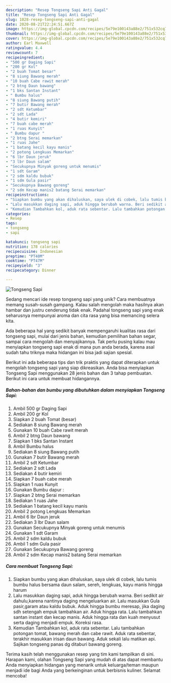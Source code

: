 ```yaml
---
description: "Resep Tongseng Sapi Anti Gagal"
title: "Resep Tongseng Sapi Anti Gagal"
slug: 1028-resep-tongseng-sapi-anti-gagal
date: 2020-08-21T22:24:51.667Z
image: https://img-global.cpcdn.com/recipes/5e79e100143a88e2/751x532cq70/tongseng-sapi-foto-resep-utama.jpg
thumbnail: https://img-global.cpcdn.com/recipes/5e79e100143a88e2/751x532cq70/tongseng-sapi-foto-resep-utama.jpg
cover: https://img-global.cpcdn.com/recipes/5e79e100143a88e2/751x532cq70/tongseng-sapi-foto-resep-utama.jpg
author: Earl Maxwell
ratingvalue: 4.4
reviewcount: 7
recipeingredient:
- "500 gr Daging Sapi"
- "200 gr Kol"
- "2 buah Tomat besar"
- "8 siung Bawang merah"
- "10 buah Cabe rawit merah"
- "2 btng Daun bawang"
- "1 bks Santan Instant"
- " Bumbu halus"
- "8 siung Bawang putih"
- "7 butir Bawang merah"
- "2 sdt Ketumbar"
- "2 sdt Lada"
- "4 butir kemiri"
- "7 buah cabe merah"
- "1 ruas Kunyit"
- " Bumbu dapur "
- "2 btng Serai memarkan"
- "1 ruas Jahe"
- "1 batang kecil kayu manis"
- "2 potong Lengkuas Memarkan"
- "6 lbr Daun jeruk"
- "3 lbr Daun salam"
- "Secukupnya Minyak goreng untuk menumis"
- "1 sdt Garam"
- "2 sdm kaldu bubuk"
- "1 sdm Gula pasir"
- "Secukupnya Bawang goreng"
- "2 sdm Kecap manis2 batang Serai memarkan"
recipeinstructions:
- "Siapkan bumbu yang akan dihaluskan, saya ulek di cobek, lalu tumis bumbu halus bersama daun salam, sereh, lengkuas, kayu manis hingga harum"
- "Lalu masukkan daging sapi, aduk hingga berubah warna. Beri sedikit air dahulu,karena nantinya daging mengeluarkan air. Lalu masukkan Gula pasir,garam atau kaldu bubuk. Aduk hingga bumbu meresap, jika daging sdh setengah empuk tambahkan air. Aduk hingga rata. Lalu tambahkan santan instant dan kecap manis. Aduk hingga rata dan kuah menyusut serta daging menjadi empuk. Koreksi rasa."
- "Kemudian Tambahkan kol, aduk rata sebentar. Lalu tambahkan potongan tomat, bawang merah dan cabe rawit. Aduk rata sebentar, terakhir masukkan irisan daun bawang. Aduk sekali lalu matikan api. Sajikan tongseng panas dg ditaburi bawang goreng."
categories:
- Resep
tags:
- tongseng
- sapi

katakunci: tongseng sapi 
nutrition: 178 calories
recipecuisine: Indonesian
preptime: "PT40M"
cooktime: "PT47M"
recipeyield: "3"
recipecategory: Dinner

---
```



![Tongseng Sapi](https://img-global.cpcdn.com/recipes/5e79e100143a88e2/751x532cq70/tongseng-sapi-foto-resep-utama.jpg)

Sedang mencari ide resep tongseng sapi yang unik? Cara membuatnya memang susah-susah gampang. Kalau salah mengolah maka hasilnya akan hambar dan justru cenderung tidak enak. Padahal tongseng sapi yang enak seharusnya mempunyai aroma dan cita rasa yang bisa memancing selera kita.

Ada beberapa hal yang sedikit banyak mempengaruhi kualitas rasa dari tongseng sapi, mulai dari jenis bahan, kemudian pemilihan bahan segar, sampai cara mengolah dan menyajikannya. Tak perlu pusing kalau mau menyiapkan tongseng sapi enak di mana pun anda berada, karena asal sudah tahu triknya maka hidangan ini bisa jadi sajian spesial.




Berikut ini ada beberapa tips dan trik praktis yang dapat diterapkan untuk mengolah tongseng sapi yang siap dikreasikan. Anda bisa menyiapkan Tongseng Sapi menggunakan 28 jenis bahan dan 3 tahap pembuatan. Berikut ini cara untuk membuat hidangannya.

<!--inarticleads1-->

##### Bahan-bahan dan bumbu yang dibutuhkan dalam menyiapkan Tongseng Sapi:

1. Ambil 500 gr Daging Sapi
1. Ambil 200 gr Kol
1. Siapkan 2 buah Tomat (besar)
1. Sediakan 8 siung Bawang merah
1. Gunakan 10 buah Cabe rawit merah
1. Ambil 2 btng Daun bawang
1. Siapkan 1 bks Santan Instant
1. Ambil  Bumbu halus
1. Sediakan 8 siung Bawang putih
1. Gunakan 7 butir Bawang merah
1. Ambil 2 sdt Ketumbar
1. Sediakan 2 sdt Lada
1. Sediakan 4 butir kemiri
1. Siapkan 7 buah cabe merah
1. Siapkan 1 ruas Kunyit
1. Gunakan  Bumbu dapur :
1. Siapkan 2 btng Serai memarkan
1. Sediakan 1 ruas Jahe
1. Sediakan 1 batang kecil kayu manis
1. Ambil 2 potong Lengkuas Memarkan
1. Ambil 6 lbr Daun jeruk
1. Sediakan 3 lbr Daun salam
1. Gunakan Secukupnya Minyak goreng untuk menumis
1. Gunakan 1 sdt Garam
1. Ambil 2 sdm kaldu bubuk
1. Ambil 1 sdm Gula pasir
1. Gunakan Secukupnya Bawang goreng
1. Ambil 2 sdm Kecap manis2 batang Serai memarkan




<!--inarticleads2-->

##### Cara membuat Tongseng Sapi:

1. Siapkan bumbu yang akan dihaluskan, saya ulek di cobek, lalu tumis bumbu halus bersama daun salam, sereh, lengkuas, kayu manis hingga harum
1. Lalu masukkan daging sapi, aduk hingga berubah warna. Beri sedikit air dahulu,karena nantinya daging mengeluarkan air. Lalu masukkan Gula pasir,garam atau kaldu bubuk. Aduk hingga bumbu meresap, jika daging sdh setengah empuk tambahkan air. Aduk hingga rata. Lalu tambahkan santan instant dan kecap manis. Aduk hingga rata dan kuah menyusut serta daging menjadi empuk. Koreksi rasa.
1. Kemudian Tambahkan kol, aduk rata sebentar. Lalu tambahkan potongan tomat, bawang merah dan cabe rawit. Aduk rata sebentar, terakhir masukkan irisan daun bawang. Aduk sekali lalu matikan api. Sajikan tongseng panas dg ditaburi bawang goreng.




Terima kasih telah menggunakan resep yang tim kami tampilkan di sini. Harapan kami, olahan Tongseng Sapi yang mudah di atas dapat membantu Anda menyiapkan hidangan yang menarik untuk keluarga/teman maupun menjadi ide bagi Anda yang berkeinginan untuk berbisnis kuliner. Selamat mencoba!
